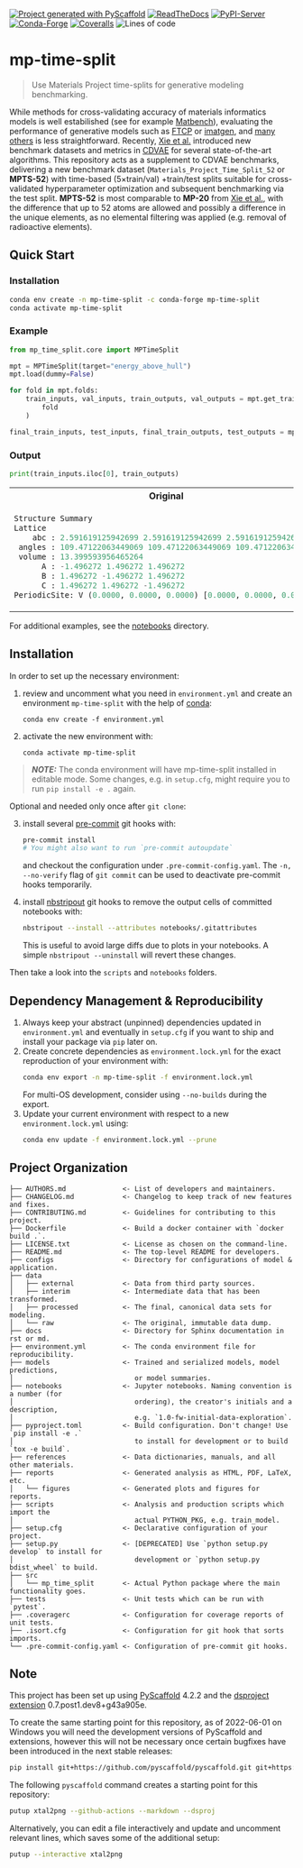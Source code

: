 [![Project generated with PyScaffold](https://img.shields.io/badge/-PyScaffold-005CA0?logo=pyscaffold)](https://pyscaffold.org/)
[![ReadTheDocs](https://readthedocs.org/projects/mp-time-split/badge/?version=latest)](https://mp-time-split.readthedocs.io/en/stable/)
[![PyPI-Server](https://img.shields.io/pypi/v/mp-time-split.svg)](https://pypi.org/project/mp-time-split/)
[![Conda-Forge](https://img.shields.io/conda/vn/conda-forge/mp-time-split.svg)](https://anaconda.org/conda-forge/mp-time-split)
[![Coveralls](https://img.shields.io/coveralls/github/<USER>/mp-time-split/main.svg)](https://coveralls.io/r/sparks-baird/mp-time-split)
![Lines of code](https://img.shields.io/tokei/lines/github/sparks-baird/mp-time-split)
<!-- These are examples of badges you might also want to add to your README. Update the URLs accordingly.
[![Built Status](https://api.cirrus-ci.com/github/<USER>/mp-time-split.svg?branch=main)](https://cirrus-ci.com/github/<USER>/mp-time-split)
[![Monthly Downloads](https://pepy.tech/badge/mp-time-split/month)](https://pepy.tech/project/mp-time-split)
[![Twitter](https://img.shields.io/twitter/url/http/shields.io.svg?style=social&label=Twitter)](https://twitter.com/mp-time-split)
-->

# mp-time-split

> Use Materials Project time-splits for generative modeling benchmarking.

While methods for cross-validating accuracy of materials informatics models is well
estabilished (see for example [Matbench](https://matbench.materialsproject.org/)),
evaluating the performance of generative models such as
[FTCP](https://github.com/PV-Lab/FTCP) or
[imatgen](https://github.com/kaist-amsg/imatgen), and [many
others](https://github.com/stars/sgbaird/lists/materials-generative-models) is less
straightforward. Recently, [Xie et al.](http://arxiv.org/abs/2110.06197) introduced new
benchmark datasets and metrics in [CDVAE](https://github.com/txie-93/cdvae) for several
state-of-the-art algorithms. This repository acts as a supplement to CDVAE benchmarks,
delivering a new benchmark dataset (`Materials_Project_Time_Split_52` or **MPTS-52**) with time-based (5$\times$train/val)
+train/test splits suitable for cross-validated hyperparameter optimization and
subsequent benchmarking via the test split. **MPTS-52** is most comparable to **MP-20**
from [Xie et al.](http://arxiv.org/abs/2110.06197), with the difference that up to 52
atoms are allowed and possibly a difference in the unique elements, as no elemental
filtering was applied (e.g. removal of radioactive elements).

## Quick Start
### Installation
```bash
conda env create -n mp-time-split -c conda-forge mp-time-split
conda activate mp-time-split
```

### Example
```python
from mp_time_split.core import MPTimeSplit

mpt = MPTimeSplit(target="energy_above_hull")
mpt.load(dummy=False)

for fold in mpt.folds:
    train_inputs, val_inputs, train_outputs, val_outputs = mpt.get_train_and_val_data(
        fold
    )

final_train_inputs, test_inputs, final_train_outputs, test_outputs = mpt.get_test_data()
```

### Output
```python
print(train_inputs.iloc[0], train_outputs)
```

<table>
<tr>
<th> Original </th>
<th> Decoded </th>
</tr>
<tr>
<td>

```python
Structure Summary
Lattice
    abc : 2.591619125942699 2.591619125942699 2.591619125942699
 angles : 109.47122063449069 109.47122063449069 109.47122063449069
 volume : 13.399593956465264
      A : -1.496272 1.496272 1.496272
      B : 1.496272 -1.496272 1.496272
      C : 1.496272 1.496272 -1.496272
PeriodicSite: V (0.0000, 0.0000, 0.0000) [0.0000, 0.0000, 0.0000]
```

</td>
<td>

```python
146      0.000000
925      0.190105
1282     0.087952
1335     0.022710
12778    0.003738
2540     0.000000
316      0.000000
```

</td>
</tr>
</table>

For additional examples, see the [notebooks](notebooks) directory.

## Installation

In order to set up the necessary environment:

1. review and uncomment what you need in `environment.yml` and create an environment `mp-time-split` with the help of [conda]:
   ```
   conda env create -f environment.yml
   ```
2. activate the new environment with:
   ```
   conda activate mp-time-split
   ```

> **_NOTE:_**  The conda environment will have mp-time-split installed in editable mode.
> Some changes, e.g. in `setup.cfg`, might require you to run `pip install -e .` again.


Optional and needed only once after `git clone`:

3. install several [pre-commit] git hooks with:
   ```bash
   pre-commit install
   # You might also want to run `pre-commit autoupdate`
   ```
   and checkout the configuration under `.pre-commit-config.yaml`.
   The `-n, --no-verify` flag of `git commit` can be used to deactivate pre-commit hooks temporarily.

4. install [nbstripout] git hooks to remove the output cells of committed notebooks with:
   ```bash
   nbstripout --install --attributes notebooks/.gitattributes
   ```
   This is useful to avoid large diffs due to plots in your notebooks.
   A simple `nbstripout --uninstall` will revert these changes.


Then take a look into the `scripts` and `notebooks` folders.

## Dependency Management & Reproducibility

1. Always keep your abstract (unpinned) dependencies updated in `environment.yml` and eventually
   in `setup.cfg` if you want to ship and install your package via `pip` later on.
2. Create concrete dependencies as `environment.lock.yml` for the exact reproduction of your
   environment with:
   ```bash
   conda env export -n mp-time-split -f environment.lock.yml
   ```
   For multi-OS development, consider using `--no-builds` during the export.
3. Update your current environment with respect to a new `environment.lock.yml` using:
   ```bash
   conda env update -f environment.lock.yml --prune
   ```
## Project Organization

```
├── AUTHORS.md              <- List of developers and maintainers.
├── CHANGELOG.md            <- Changelog to keep track of new features and fixes.
├── CONTRIBUTING.md         <- Guidelines for contributing to this project.
├── Dockerfile              <- Build a docker container with `docker build .`.
├── LICENSE.txt             <- License as chosen on the command-line.
├── README.md               <- The top-level README for developers.
├── configs                 <- Directory for configurations of model & application.
├── data
│   ├── external            <- Data from third party sources.
│   ├── interim             <- Intermediate data that has been transformed.
│   ├── processed           <- The final, canonical data sets for modeling.
│   └── raw                 <- The original, immutable data dump.
├── docs                    <- Directory for Sphinx documentation in rst or md.
├── environment.yml         <- The conda environment file for reproducibility.
├── models                  <- Trained and serialized models, model predictions,
│                              or model summaries.
├── notebooks               <- Jupyter notebooks. Naming convention is a number (for
│                              ordering), the creator's initials and a description,
│                              e.g. `1.0-fw-initial-data-exploration`.
├── pyproject.toml          <- Build configuration. Don't change! Use `pip install -e .`
│                              to install for development or to build `tox -e build`.
├── references              <- Data dictionaries, manuals, and all other materials.
├── reports                 <- Generated analysis as HTML, PDF, LaTeX, etc.
│   └── figures             <- Generated plots and figures for reports.
├── scripts                 <- Analysis and production scripts which import the
│                              actual PYTHON_PKG, e.g. train_model.
├── setup.cfg               <- Declarative configuration of your project.
├── setup.py                <- [DEPRECATED] Use `python setup.py develop` to install for
│                              development or `python setup.py bdist_wheel` to build.
├── src
│   └── mp_time_split       <- Actual Python package where the main functionality goes.
├── tests                   <- Unit tests which can be run with `pytest`.
├── .coveragerc             <- Configuration for coverage reports of unit tests.
├── .isort.cfg              <- Configuration for git hook that sorts imports.
└── .pre-commit-config.yaml <- Configuration of pre-commit git hooks.
```

<!-- pyscaffold-notes -->

## Note

This project has been set up using [PyScaffold] 4.2.2 and the [dsproject extension] 0.7.post1.dev8+g43a905e.

[conda]: https://docs.conda.io/
[pre-commit]: https://pre-commit.com/
[Jupyter]: https://jupyter.org/
[nbstripout]: https://github.com/kynan/nbstripout
[Google style]: http://google.github.io/styleguide/pyguide.html#38-comments-and-docstrings
[PyScaffold]: https://pyscaffold.org/
[dsproject extension]: https://github.com/pyscaffold/pyscaffoldext-dsproject

To create the same starting point for this repository, as of 2022-06-01 on Windows you will need the development versions of PyScaffold and extensions, however this will not be necessary once certain bugfixes have been introduced in the next stable releases:
```bash
pip install git+https://github.com/pyscaffold/pyscaffold.git git+https://github.com/pyscaffold/pyscaffoldext-dsproject.git git+https://github.com/pyscaffold/pyscaffoldext-markdown.git
```

The following `pyscaffold` command creates a starting point for this repository:
```bash
putup xtal2png --github-actions --markdown --dsproj
```
Alternatively, you can edit a file interactively and update and uncomment relevant lines, which saves some of the additional setup:
```bash
putup --interactive xtal2png
```
